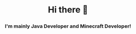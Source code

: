 # <p align="center">Hi there 👋</p>
### <p align="center">I'm mainly Java Developer and Minecraft Developer!</p>
